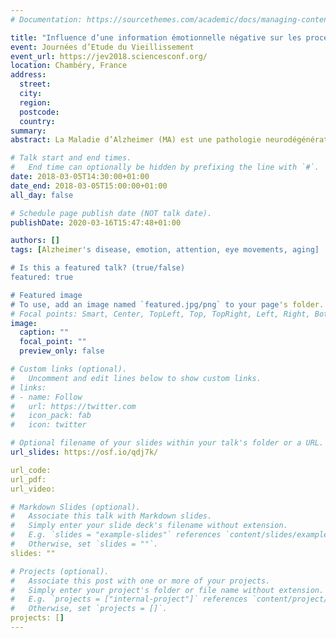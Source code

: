 ```yaml
---
# Documentation: https://sourcethemes.com/academic/docs/managing-content/

title: "Influence d’une information émotionnelle négative sur les processus d’engagement et de désengagement dans la Maladie d’Alzheimer : un paradigme de recherche visuelle en eye-tracking"
event: Journées d’Etude du Vieillissement
event_url: https://jev2018.sciencesconf.org/
location: Chambéry, France
address:
  street:
  city:
  region:
  postcode:
  country:
summary:
abstract: La Maladie d’Alzheimer (MA) est une pathologie neurodégénérative caractérisée par une atrophie précoce de l’amygdale. En accord avec de précédents travaux montrant un déficit d’orientation vers et de maintien sur l’information émotionnelle dans des situations à coût attentionnel élevé chez des patients amygdalo-lésés, nous supposons que la MA pourrait entraîner les mêmes déficits. Les mouvements oculaires de treize patients MA, 31 participants contrôles appariés en âge et 30 participants contrôles jeunes ont été enregistrés pendant qu’ils effectuaient une tâche de recherche visuelle sur un écran d’ordinateur. La cible à rechercher était une image de moyen de transport avec un contenu émotionnel (négatif ou neutre) implicite, présentée en concurrence avec une, trois ou cinq images distractrices neutres ne représentant pas un moyen de transport. Une fois que les participants avaient trouvé la cible, ils devaient identifier une cassure située à gauche ou à droite dans le cadre entourant l’image cible. Les groupes contrôles présentaient des pentes de recherche plus plates lorsque la cible avait un contenu négatif plutôt que neutre, montrant un engagement facilité vers une information émotionnelle négative. De plus, le temps de réponse quant à l’emplacement de la cassure (tenant compte du délai de fixation initial) chez ces deux groupes était plus élevé pour une cible à contenu négatif plutôt que neutre, montrant un désengagement plus difficile de l’information négative. En revanche, les patients MA ne présentaient pas d’influence de l’information émotionnelle sur les mécanismes d’engagement et de désengagement. Ces résultats préliminaires sont les premiers à mettre en évidence un déficit d’influence de l’information émotionnelle sur les processus d’engagement et de désengagement dans la MA.

# Talk start and end times.
#   End time can optionally be hidden by prefixing the line with `#`.
date: 2018-03-05T14:30:00+01:00
date_end: 2018-03-05T15:00:00+01:00
all_day: false

# Schedule page publish date (NOT talk date).
publishDate: 2020-03-16T15:47:48+01:00

authors: []
tags: [Alzheimer's disease, emotion, attention, eye movements, aging]

# Is this a featured talk? (true/false)
featured: true

# Featured image
# To use, add an image named `featured.jpg/png` to your page's folder.
# Focal points: Smart, Center, TopLeft, Top, TopRight, Left, Right, BottomLeft, Bottom, BottomRight.
image:
  caption: ""
  focal_point: ""
  preview_only: false

# Custom links (optional).
#   Uncomment and edit lines below to show custom links.
# links:
# - name: Follow
#   url: https://twitter.com
#   icon_pack: fab
#   icon: twitter

# Optional filename of your slides within your talk's folder or a URL.
url_slides: https://osf.io/qdj7k/

url_code:
url_pdf:
url_video:

# Markdown Slides (optional).
#   Associate this talk with Markdown slides.
#   Simply enter your slide deck's filename without extension.
#   E.g. `slides = "example-slides"` references `content/slides/example-slides.md`.
#   Otherwise, set `slides = ""`.
slides: ""

# Projects (optional).
#   Associate this post with one or more of your projects.
#   Simply enter your project's folder or file name without extension.
#   E.g. `projects = ["internal-project"]` references `content/project/deep-learning/index.md`.
#   Otherwise, set `projects = []`.
projects: []
---
```

